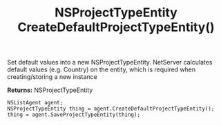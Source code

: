 ﻿---
uid: crmscript_ref_NSListAgent_CreateDefaultProjectTypeEntity
title: NSProjectTypeEntity CreateDefaultProjectTypeEntity()
intellisense: NSListAgent.CreateDefaultProjectTypeEntity
keywords: NSListAgent, CreateDefaultProjectTypeEntity
so.topic: reference
---
	  
Set default values into a new NSProjectTypeEntity.
NetServer calculates default values (e.g. Country) on the entity, which is required when creating/storing a new instance
	  
**Returns:** NSProjectTypeEntity

```crmscript
NSListAgent agent;
NSProjectTypeEntity thing = agent.CreateDefaultProjectTypeEntity();
thing = agent.SaveProjectTypeEntity(thing);
```

